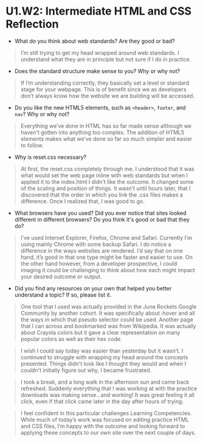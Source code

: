 # U1.W2: Intermediate HTML and CSS Reflection

* What do you think about web standards? Are they good or bad?

> I’m still trying to get my head wrapped around web standards. I understand what they are in principle but not sure if I do in practice. 

* Does the standard structure make sense to you? Why or why not?

> If I’m understanding correctly, they basically set a level or standard stage for your webpage. This is of benefit since we as developers don’t always know how the website we are building will be accessed.

* Do you like the new HTML5 elements, such as `<header>`, `footer`, and `nav`? Why or why not?

> Everything we’ve done in HTML has so far made sense although we haven't gotten into anything too complex. The addition of HTML5 elements makes what we’ve done so far so much simpler and easier to follow. 

* Why is reset.css necessary?

> At first, the reset.css completely through me. I understood that it was what would set the web page inline with web standards but when I applied it to the index.html I didn’t like the outcome. It changed some of the scaling and position of things. It wasn’t until hours later, that I discovered that the order in which you link the .css files makes a difference. Once I realized that, I was good to go.

* What browsers have you used? Did you ever notice that sites looked different in different browsers? Do you think it's good or bad that they do?

> I’ve used Internet Explorer, Firefox, Chrome and Safari. Currently I’m using mainly Chrome with some backup Safari. I do notice a difference in the ways websites are rendered. I’d say that on one hand, it’s good in that one type might be faster and easier to use. On the other hand however, from a developer prospective, I could imaging it could be challenging to think about how each might impact your desired outcome or output. 

* Did you find any resources on your own that helped you better understand a topic? If so, please list it.

> One tool that I used was actually provided in the June Rockets Google Community by another cohort. It was specifically about :hover and all the ways in which that pseudo selector could be used. Another page that I can across and bookmarked was from Wikipedia. It was actually about Crayola colors but it gave a clear representation on many popular colors as well as their hex code.

> I wish I could say today was easier than yesterday but it wasn’t. I continued to struggle with wrapping my head around the concepts presented. Things didn't look like I thought they would and when I couldn't initially figure out why, I became frustrated. 

> I took a break, and a long walk in the afternoon sun and came back refreshed. Suddenly everything that I was working at with the practice downloads was making sense…and working! It was great feeling it all click, even if that click came later in the day after hours of trying. 

> I feel confident in this particular challenges Learning Competencies. While much of today’s work was focused on editing practice HTML and CSS files, I’m happy with the outcome and looking forward to applying these concepts to our own site over the next couple of days.